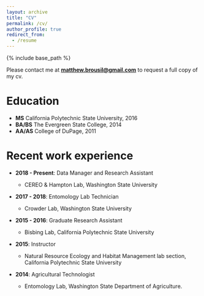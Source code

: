 ```yaml
---
layout: archive
title: "CV"
permalink: /cv/
author_profile: true
redirect_from:
  - /resume
---
```


{% include base_path %}

Please contact me at **matthew.brousil@gmail.com** to request a full copy of my cv.


Education
======
* **MS** California Polytechnic State University, 2016
* **BA/BS** The Evergreen State College, 2014
* **AA/AS** College of DuPage, 2011

Recent work experience
======
* **2018 - Present**: Data Manager and Research Assistant
  * CEREO & Hampton Lab, Washington State University

* **2017 - 2018**: Entomology Lab Technician
  * Crowder Lab, Washington State University

* **2015 - 2016**: Graduate Research Assistant
  * Bisbing Lab, California Polytechnic State University

* **2015**: Instructor
  * Natural Resource Ecology and Habitat Management lab section, California Polytechnic State University

* **2014**: Agricultural Technologist
  * Entomology Lab, Washington State Department of Agriculture.
